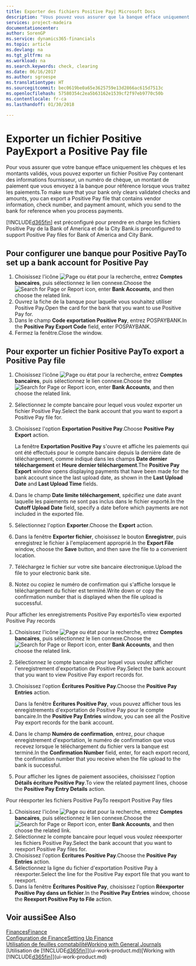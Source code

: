 ```yaml
---
title: Exporter des fichiers Positive Pay| Microsoft Docs
description: "Vous pouvez vous assurer que la banque efface uniquement les chèques et les montants validés en exportant un fichier Positive Pay contenant des informations de paiement et fournisseur."
services: project-madeira
documentationcenter: 
author: SorenGP
ms.service: dynamics365-financials
ms.topic: article
ms.devlang: na
ms.tgt_pltfrm: na
ms.workload: na
ms.search.keywords: check, clearing
ms.date: 06/16/2017
ms.author: sgroespe
ms.translationtype: HT
ms.sourcegitcommit: bec0619be0a65e3625759e13d2866ac615d7513c
ms.openlocfilehash: 57580354c2ea5b63162e1539cf2f97eb9770c50b
ms.contentlocale: fr-ca
ms.lasthandoff: 01/30/2018

---
```

# <a name="export-a-positive-pay-file"></a><span data-ttu-id="c9ab9-103">Exporter un fichier Positive Pay</span><span class="sxs-lookup"><span data-stu-id="c9ab9-103">Export a Positive Pay file</span></span>
<span data-ttu-id="c9ab9-104">Pour vous assurer que votre banque efface uniquement les chèques et les montants validés, vous pouvez exporter un fichier Positive Pay contenant des informations fournisseur, un numéro de chèque, un montant de paiement que vous envoyez à la banque pour référence lorsque vous traitez les paiements.</span><span class="sxs-lookup"><span data-stu-id="c9ab9-104">To make sure that your bank only clears validated checks and amounts, you can export a Positive Pay file that contains vendor information, check number, and payment amount, which you send to the bank for reference when you process payments.</span></span>

[!INCLUDE[d365fin](includes/d365fin_md.md)] <span data-ttu-id="c9ab9-105"> est préconfiguré pour prendre en charge les fichiers Positive Pay de la Bank of America et de la City Bank.</span><span class="sxs-lookup"><span data-stu-id="c9ab9-105">is preconfigured to support Positive Pay files for Bank of America and City Bank.</span></span>

## <a name="to-set-up-a-bank-account-for-positive-pay"></a><span data-ttu-id="c9ab9-106">Pour configurer une banque pour Positive Pay</span><span class="sxs-lookup"><span data-stu-id="c9ab9-106">To set up a bank account for Positive Pay</span></span>
1. <span data-ttu-id="c9ab9-107">Choisissez l'icône ![Page ou état pour la recherche](media/ui-search/search_small.png "icône Page ou état pour la recherche"), entrez **Comptes bancaires**, puis sélectionnez le lien connexe.</span><span class="sxs-lookup"><span data-stu-id="c9ab9-107">Choose the ![Search for Page or Report](media/ui-search/search_small.png "Search for Page or Report icon") icon, enter **Bank Accounts**, and then choose the related link.</span></span>
2. <span data-ttu-id="c9ab9-108">Ouvrez la fiche de la banque pour laquelle vous souhaitez utiliser Positive Pay.</span><span class="sxs-lookup"><span data-stu-id="c9ab9-108">Open the card for the bank that you want to use Positive Pay for.</span></span>
3. <span data-ttu-id="c9ab9-109">Dans le champ **Code exportation Positive Pay**, entrez POSPAYBANK.</span><span class="sxs-lookup"><span data-stu-id="c9ab9-109">In the **Positive Pay Export Code** field, enter POSPAYBANK.</span></span>
4. <span data-ttu-id="c9ab9-110">Fermez la fenêtre.</span><span class="sxs-lookup"><span data-stu-id="c9ab9-110">Close the window.</span></span>

## <a name="to-export-a-positive-pay-file"></a><span data-ttu-id="c9ab9-111">Pour exporter un fichier Positive Pay</span><span class="sxs-lookup"><span data-stu-id="c9ab9-111">To export a Positive Pay file</span></span>
1. <span data-ttu-id="c9ab9-112">Choisissez l'icône ![Page ou état pour la recherche](media/ui-search/search_small.png "icône Page ou état pour la recherche"), entrez **Comptes bancaires**, puis sélectionnez le lien connexe.</span><span class="sxs-lookup"><span data-stu-id="c9ab9-112">Choose the ![Search for Page or Report](media/ui-search/search_small.png "Search for Page or Report icon") icon, enter **Bank Accounts**, and then choose the related link.</span></span>
2. <span data-ttu-id="c9ab9-113">Sélectionnez le compte bancaire pour lequel vous voulez exporter un fichier Positive Pay.</span><span class="sxs-lookup"><span data-stu-id="c9ab9-113">Select the bank account that you want to export a Positive Pay file for.</span></span>
3. <span data-ttu-id="c9ab9-114">Choisissez l'option **Exportation Positive Pay**.</span><span class="sxs-lookup"><span data-stu-id="c9ab9-114">Choose **Positive Pay Export** action.</span></span>

    <span data-ttu-id="c9ab9-115">La fenêtre **Exportation Positive Pay** s'ouvre et affiche les paiements qui ont été effectués pour le compte bancaire depuis la dernière date de téléchargement, comme indiqué dans les champs **Date dernier téléchargement** et **Heure dernier téléchargement**.</span><span class="sxs-lookup"><span data-stu-id="c9ab9-115">The **Positive Pay Export** window opens displaying payments that have been made for the bank account since the last upload date, as shown in the **Last Upload Date** and **Last Upload Time** fields.</span></span>
4. <span data-ttu-id="c9ab9-116">Dans le champ **Date limite téléchargement**, spécifiez une date avant laquelle les paiements ne sont pas inclus dans le fichier exporté.</span><span class="sxs-lookup"><span data-stu-id="c9ab9-116">In the **Cutoff Upload Date** field, specify a date before which payments are not included in the exported file.</span></span>
5. <span data-ttu-id="c9ab9-117">Sélectionnez l'option **Exporter**.</span><span class="sxs-lookup"><span data-stu-id="c9ab9-117">Choose the **Export** action.</span></span>
6. <span data-ttu-id="c9ab9-118">Dans la fenêtre **Exporter fichier**, choisissez le bouton **Enregistrer**, puis enregistrez le fichier à l'emplacement approprié.</span><span class="sxs-lookup"><span data-stu-id="c9ab9-118">In the **Export File** window, choose the **Save** button, and then save the file to a convenient location.</span></span>
7. <span data-ttu-id="c9ab9-119">Téléchargez le fichier sur votre site bancaire électronique.</span><span class="sxs-lookup"><span data-stu-id="c9ab9-119">Upload the file to your electronic bank site.</span></span>
8. <span data-ttu-id="c9ab9-120">Notez ou copiez le numéro de confirmation qui s'affiche lorsque le téléchargement du fichier est terminé.</span><span class="sxs-lookup"><span data-stu-id="c9ab9-120">Write down or copy the confirmation number that is displayed when the file upload is successful.</span></span>

<span data-ttu-id="c9ab9-121">Pour afficher les enregistrements Positive Pay exportés</span><span class="sxs-lookup"><span data-stu-id="c9ab9-121">To view exported Positive Pay records</span></span>

1. <span data-ttu-id="c9ab9-122">Choisissez l'icône ![Page ou état pour la recherche](media/ui-search/search_small.png "icône Page ou état pour la recherche"), entrez **Comptes bancaires**, puis sélectionnez le lien connexe.</span><span class="sxs-lookup"><span data-stu-id="c9ab9-122">Choose the ![Search for Page or Report](media/ui-search/search_small.png "Search for Page or Report icon") icon, enter **Bank Accounts**, and then choose the related link.</span></span>
2. <span data-ttu-id="c9ab9-123">Sélectionnez le compte bancaire pour lequel vous voulez afficher l'enregistrement d'exportation de Positive Pay.</span><span class="sxs-lookup"><span data-stu-id="c9ab9-123">Select the bank account that you want to view Positive Pay export records for.</span></span>
3. <span data-ttu-id="c9ab9-124">Choisissez l'option **Écritures Positive Pay**.</span><span class="sxs-lookup"><span data-stu-id="c9ab9-124">Choose the **Positive Pay Entries** action.</span></span>

    <span data-ttu-id="c9ab9-125">Dans la fenêtre **Écritures Positive Pay**, vous pouvez afficher tous les enregistrements d'exportation de Positive Pay pour le compte bancaire.</span><span class="sxs-lookup"><span data-stu-id="c9ab9-125">In the **Positive Pay Entries** window, you can see all the Positive Pay export records for the bank account.</span></span>
4. <span data-ttu-id="c9ab9-126">Dans le champ **Numéro de confirmation**, entrez, pour chaque enregistrement d'exportation, le numéro de confirmation que vous recevez lorsque le téléchargement du fichier vers la banque est terminé.</span><span class="sxs-lookup"><span data-stu-id="c9ab9-126">In the **Confirmation Number** field, enter, for each export record, the confirmation number that you receive when the file upload to the bank is successful.</span></span>
5. <span data-ttu-id="c9ab9-127">Pour afficher les lignes de paiement associées, choisissez l'option **Détails écriture Positive Pay**.</span><span class="sxs-lookup"><span data-stu-id="c9ab9-127">To view the related payment lines, choose the **Positive Pay Entry Details** action.</span></span>

<span data-ttu-id="c9ab9-128">Pour réexporter les fichiers Positive Pay</span><span class="sxs-lookup"><span data-stu-id="c9ab9-128">To reexport Positive Pay files</span></span>

1. <span data-ttu-id="c9ab9-129">Choisissez l'icône ![Page ou état pour la recherche](media/ui-search/search_small.png "icône Page ou état pour la recherche"), entrez **Comptes bancaires**, puis sélectionnez le lien connexe.</span><span class="sxs-lookup"><span data-stu-id="c9ab9-129">Choose the ![Search for Page or Report](media/ui-search/search_small.png "Search for Page or Report icon") icon, enter **Bank Accounts**, and then choose the related link.</span></span>
2. <span data-ttu-id="c9ab9-130">Sélectionnez le compte bancaire pour lequel vous voulez réeexporter les fichiers Positive Pay.</span><span class="sxs-lookup"><span data-stu-id="c9ab9-130">Select the bank account that you want to reexport Positive Pay files for.</span></span>
3. <span data-ttu-id="c9ab9-131">Choisissez l'option **Écritures Positive Pay**.</span><span class="sxs-lookup"><span data-stu-id="c9ab9-131">Choose the **Positive Pay Entries** action.</span></span>
4. <span data-ttu-id="c9ab9-132">Sélectionnez la ligne du fichier d'exportation Positive Pay à réexporter.</span><span class="sxs-lookup"><span data-stu-id="c9ab9-132">Select the line for the Positive Pay export file that you want to reexport.</span></span>
5. <span data-ttu-id="c9ab9-133">Dans la fenêtre **Écritures Positive Pay**, choisissez l'option **Réexporter Positive Pay dans un fichier**.</span><span class="sxs-lookup"><span data-stu-id="c9ab9-133">In the **Positive Pay Entries** window, choose the **Reexport Positive Pay to File** action.</span></span>

## <a name="see-also"></a><span data-ttu-id="c9ab9-134">Voir aussi</span><span class="sxs-lookup"><span data-stu-id="c9ab9-134">See Also</span></span>
[<span data-ttu-id="c9ab9-135">Finances</span><span class="sxs-lookup"><span data-stu-id="c9ab9-135">Finance</span></span>](finance.md)  
[<span data-ttu-id="c9ab9-136">Configuration de Finance</span><span class="sxs-lookup"><span data-stu-id="c9ab9-136">Setting Up Finance</span></span>](finance-setup-finance.md)  
[<span data-ttu-id="c9ab9-137">Utilisation de feuilles comptabilité</span><span class="sxs-lookup"><span data-stu-id="c9ab9-137">Working with General Journals</span></span>](ui-work-general-journals.md)  
<span data-ttu-id="c9ab9-138">[Utilisation de [!INCLUDE[d365fin](includes/d365fin_md.md)]](ui-work-product.md)</span><span class="sxs-lookup"><span data-stu-id="c9ab9-138">[Working with [!INCLUDE[d365fin](includes/d365fin_md.md)]](ui-work-product.md)</span></span>

